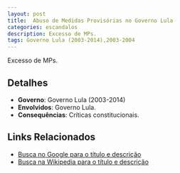 ```yaml
---
layout: post
title:  Abuso de Medidas Provisórias no Governo Lula
categories: escandalos
description: Excesso de MPs.
tags: Governo Lula (2003-2014),2003-2004
---
```


Excesso de MPs.

## Detalhes
- **Governo**: Governo Lula (2003-2014)
- **Envolvidos**: Governo Lula.
- **Consequências**: Críticas constitucionais.

## Links Relacionados
- [Busca no Google para o título e descrição](https://www.google.com/search?q=Abuso%20de%20Medidas%20Provis%C3%B3rias%20no%20Governo%20Lula%20Excesso%20de%20MPs.%20Governo%20Lula%20%282003-2014%29)
- [Busca na Wikipedia para o título e descrição](https://en.wikipedia.org/w/index.php?search=Abuso%20de%20Medidas%20Provis%C3%B3rias%20no%20Governo%20Lula%20Excesso%20de%20MPs.%20Governo%20Lula%20%282003-2014%29)
